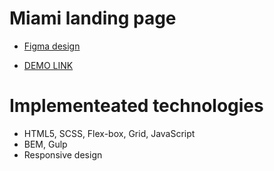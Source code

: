 # Miami landing page
- [Figma design](https://www.figma.com/file/nHz8bflIwJaWP3P99vKTH5/miami_home_new?node-id=16033%3A3)

- [DEMO LINK](https://jursylian.github.io/Miami-landing)

# Implementeated technologies
- HTML5, SCSS, Flex-box, Grid, JavaScript
- BEM, Gulp
- Responsive design

